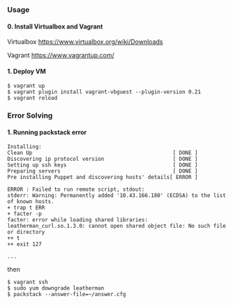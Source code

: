 ### Usage

#### 0. Install Virtualbox and Vagrant

Virtualbox
https://www.virtualbox.org/wiki/Downloads

Vagrant
https://www.vagrantup.com/

#### 1. Deploy VM

```
$ vagrant up
$ vagrant plugin install vagrant-vbguest --plugin-version 0.21
$ vagrant reload
```

### Error Solving

#### 1. Running packstack error

```
Installing:
Clean Up                                             [ DONE ]
Discovering ip protocol version                      [ DONE ]
Setting up ssh keys                                  [ DONE ]
Preparing servers                                    [ DONE ]
Pre installing Puppet and discovering hosts' details[ ERROR ]

ERROR : Failed to run remote script, stdout:
stderr: Warning: Permanently added '10.43.166.180' (ECDSA) to the list of known hosts.
+ trap t ERR
+ facter -p
facter: error while loading shared libraries: leatherman_curl.so.1.3.0: cannot open shared object file: No such file or directory
++ t
++ exit 127

...
```

then
```
$ vagrant ssh
$ sudo yum downgrade leatherman
$ packstack --answer-file=~/answer.cfg
```